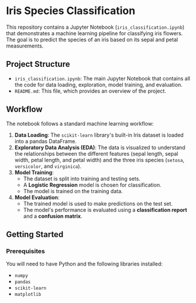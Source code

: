 # Iris Species Classification

This repository contains a Jupyter Notebook (`iris_classification.ipynb`) that demonstrates a machine learning pipeline for classifying iris flowers. The goal is to predict the species of an iris based on its sepal and petal measurements.

## Project Structure

- `iris_classification.ipynb`: The main Jupyter Notebook that contains all the code for data loading, exploration, model training, and evaluation.
- `README.md`: This file, which provides an overview of the project.

## Workflow

The notebook follows a standard machine learning workflow:

1.  **Data Loading**: The `scikit-learn` library's built-in Iris dataset is loaded into a pandas DataFrame.
2.  **Exploratory Data Analysis (EDA)**: The data is visualized to understand the relationships between the different features (sepal length, sepal width, petal length, and petal width) and the three iris species (`setosa`, `versicolor`, and `virginica`).
3.  **Model Training**:
    - The dataset is split into training and testing sets.
    - A **Logistic Regression** model is chosen for classification.
    - The model is trained on the training data.
4.  **Model Evaluation**:
    - The trained model is used to make predictions on the test set.
    - The model's performance is evaluated using a **classification report** and a **confusion matrix**.

## Getting Started

### Prerequisites

You will need to have Python and the following libraries installed:

-   `numpy`
-   `pandas`
-   `scikit-learn`
-   `matplotlib`
